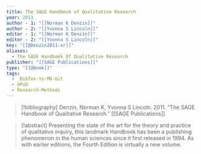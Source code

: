 ```yaml
---
title: The SAGE Handbook of Qualitative Research
year: 2011
author - 1: "[[Norman K Denzin]]"
author - 2: "[[Yvonna S Lincoln]]"
editor - 1: "[[Norman K Denzin]]"
editor - 2: "[[Yvonna S Lincoln]]"
key: "[[@Denzin2011-xr]]"
aliases:
  - The SAGE Handbook Of Qualitative Research
publisher: "[[SAGE Publications]]"
type: "[[@book]]"
tags:
  - _BibTex-to-MD-Git
  - ePub
  - Research-Methods
---
```


> [!bibliography]
> Denzin, Norman K, Yvonna S Lincoln. 2011. “The SAGE Handbook of Qualitative Research.” [[SAGE Publications]]

> [!abstract]
> Presenting the state of the art for the theory and practice of qualitative inquiry, this landmark Handbook has been a publishing phenomenon in the human sciences since it first released in 1994. As with earlier editions, the Fourth Edition is virtually a new volume.